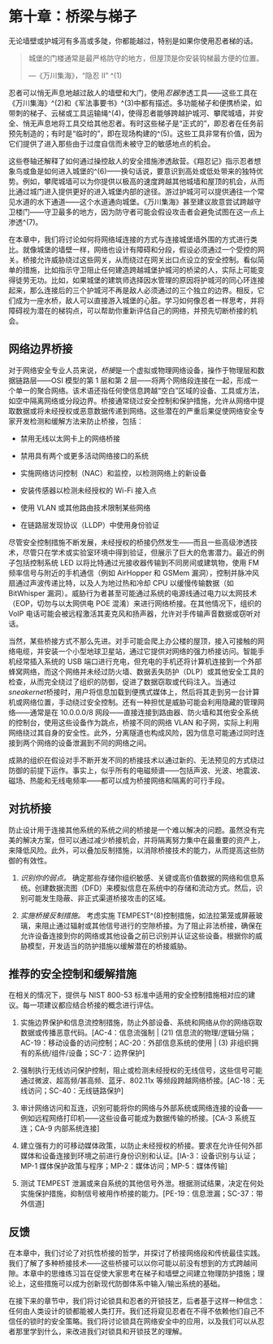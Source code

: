 # 第十章：桥梁与梯子

无论墙壁或护城河有多高或多陡，你都能越过，特别是如果你使用忍者梯的话。

> 城堡的门楼通常是最严格防守的地方，但屋顶是你安装钩梯最方便的位置。
> 
> —《万川集海》，“隐忍 II” ^(1)

忍者可以悄无声息地越过敌人的墙壁和大门，使用*忍器*渗透工具——这些工具在《万川集海》^(2)和《军法事要书》^(3)中都有描述。多功能梯子和便携桥梁，如带刺的梯子、云梯或工具运输绳^(4)，使得忍者能够跨越护城河、攀爬城墙，并安全、悄无声息地将工具交给其他忍者。有时这些梯子是“正式的”，即忍者在任务前预先制造的；有时是“临时的”，即在现场构建的^(5)。这些工具非常有价值，因为它们提供了进入那些由于过度自信而未被守卫的敏感地点的机会。

这些卷轴还解释了如何通过操控敌人的安全措施渗透敌营。《翔忍记》指示忍者想象鸟或鱼是如何进入城堡的^(6)——换句话说，要意识到高处或低处带来的独特优势。例如，攀爬城墙可以为你提供以极高的速度跨越其他城墙和屋顶的机会，从而比通过城门进入提供更好的进入城堡内部的途径。游过护城河可以提供通往一个常见水道的水下通道——这个水道通向城堡。《万川集海》甚至建议故意尝试跨越守卫楼门——守卫最多的地方，因为防守者可能会假设攻击者会避免试图在这一点上渗透^(7)。

在本章中，我们将讨论如何将网络域连接的方式与连接城堡墙外围的方式进行类比。就像城堡的墙壁一样，网络也设计有障碍和分段，假设必须通过一个受控的网关。桥接允许威胁绕过这些网关，从而绕过在网关出口点设立的安全控制。看似简单的措施，比如指示守卫阻止任何建造跨越城堡护城河的桥梁的人，实际上可能变得徒劳无功。比如，如果城堡的建筑师选择因水管理的原因将护城河的同心环连接起来，那么连接后的三个护城河不再是敌人必须通过的三个独立的边界。相反，它们成为一座水桥，敌人可以直接游入城堡的心脏。学习如何像忍者一样思考，并将障碍视为潜在的梯钩点，可以帮助你重新评估自己的网络，并预先切断桥接的机会。

## 网络边界桥接

对于网络安全专业人员来说，*桥接*是一个虚拟或物理网络设备，操作于物理层和数据链路层——OSI 模型的第 1 层和第 2 层——将两个网络段连接在一起，形成一个单一的聚合网络。该术语还指任何使信息跨越“空白”区域的设备、工具或方法，如空中隔离网络或分段边界。桥接通常绕过安全控制和保护措施，允许从网络中提取数据或将未经授权或恶意数据传递到网络。这些潜在的严重后果促使网络安全专家开发检测和缓解方法来防止桥接，包括：

+   禁用无线以太网卡上的网络桥接

+   禁用具有两个或更多活动网络接口的系统

+   实施网络访问控制（NAC）和监控，以检测网络上的新设备

+   安装传感器以检测未经授权的 Wi-Fi 接入点

+   使用 VLAN 或其他路由技术限制某些网络

+   在链路层发现协议（LLDP）中使用身份验证

尽管安全控制措施不断发展，未经授权的桥接仍然发生——而且一些高级渗透技术，尽管只在学术或实验室环境中得到验证，但展示了巨大的危害潜力。最近的例子包括控制系统 LED 以将比特通过光接收器传输到不同房间或建筑物，使用 FM 频率信号与附近的手机通信（例如 AirHopper 和 GSMem 漏洞），控制并脉冲风扇通过声波传递比特，以及人为地过热和冷却 CPU 以缓慢传输数据（如 BitWhisper 漏洞）。威胁行为者甚至可能通过系统的电源线通过电力以太网技术（EOP，切勿与以太网供电 POE 混淆）来进行网络桥接。在其他情况下，组织的 VoIP 电话可能会被远程激活其麦克风和扬声器，允许对手传输声音数据或窃听对话。

当然，某些桥接方式不那么先进。对手可能会爬上办公楼的屋顶，接入可接触的网络电缆，并安装一个小型地球卫星站，通过它提供对网络的强力桥接访问。智能手机经常插入系统的 USB 端口进行充电，但充电的手机还将计算机连接到一个外部蜂窝网络，而这个网络并未经过防火墙、数据丢失防护（DLP）或其他安全工具的检查，从而完全绕过了组织的防御，促进了数据窃取或代码注入。当通过*sneakernet*桥接时，用户将信息加载到便携式媒体上，然后将其走到另一台计算机或网络位置，手动绕过安全控制。还有一种担忧是威胁可能会利用隐藏的管理网络——通常是在 10.0.0.0/8 网段——直接连接到路由器、防火墙和其他安全系统的控制台，使用这些设备作为跳点，桥接不同的网络 VLAN 和子网，实际上利用网络绕过其自身的安全性。此外，分离隧道也构成风险，因为信息可能通过同时连接到两个网络的设备泄漏到不同的网络之间。

成熟的组织在假设对手不断开发不同的桥接技术以通过新的、无法预见的方式绕过防御的前提下运作。事实上，似乎所有的电磁频谱——包括声波、光波、地震波、磁场、热能和无线电频率——都可以成为桥接网络和隔离的可行手段。

## 对抗桥接

防止设计用于连接其他系统的系统之间的桥接是一个难以解决的问题。虽然没有完美的解决方案，但可以通过减少桥接机会，并将隔离努力集中在最重要的资产上，来降低风险。此外，可以叠加反制措施，以消除桥接技术的能力，从而提高这些防御的有效性。

1.  *识别你的弱点。* 确定那些存储你组织敏感、关键或高价值数据的网络和信息系统。创建数据流图（DFD）来模拟信息在系统中的存储和流动方式。然后，识别可能发生隐蔽、非正式渠道桥接攻击的区域。

1.  *实施桥接反制措施。* 考虑实施 TEMPEST^(8)控制措施，如法拉第笼或屏蔽玻璃，来阻止通过辐射或其他信号进行的空隙桥接。为了阻止非法桥接，确保在允许设备连接到你的网络或其他设备之前已识别并认证这些设备。根据你的威胁模型，开发适当的防护措施以缓解潜在的桥接威胁。

## 推荐的安全控制和缓解措施

在相关的情况下，提供与 NIST 800-53 标准中适用的安全控制措施相对应的建议。每一项建议都应结合桥接的概念进行评估。

1.  实施边界保护和信息流控制措施，防止外部设备、系统和网络从你的网络窃取数据或传播恶意代码。[AC-4：信息流强制 | (21) 信息流的物理/逻辑分隔；AC-19：移动设备的访问控制；AC-20：外部信息系统的使用 | (3) 非组织拥有的系统/组件/设备；SC-7：边界保护]

1.  强制执行无线访问保护控制，阻止或检测未经授权的无线信号，这些信号可能通过微波、超高频/甚高频、蓝牙、802.11x 等频段跨越网络桥接。[AC-18：无线访问；SC-40：无线链路保护]

1.  审计网络访问和互连，识别可能将你的网络与外部系统或网络连接的设备——例如远程网络打印机——这些设备可能成为数据传输的桥接。[CA-3 系统互连；CA-9 内部系统连接]

1.  建立强有力的可移动媒体政策，以防止未经授权的桥接。要求在允许任何外部媒体和设备连接到环境之前进行身份识别和认证。[IA-3：设备识别与认证；MP-1 媒体保护政策与程序；MP-2：媒体访问；MP-5：媒体传输]

1.  测试 TEMPEST 泄漏或来自系统的其他信号外泄。根据测试结果，决定在何处实施保护措施，抑制信号被用作桥接的能力。[PE-19：信息泄漏；SC-37：带外信道]

## 反馈

在本章中，我们讨论了对抗性桥接的哲学，并探讨了桥接网络段和传统最佳实践。我们了解了多种桥接技术——这些桥接可以以你可能以前没有想到的方式跨越间隙。本章中的思维练习旨在促使大家思考在梯子和墙壁之间建立物理防护措施；理论上，这些措施可以成为创新现代防御体系中输入/输出系统的基础。

在接下来的章节中，我们将讨论锁具和忍者的开锁技艺，后者基于这样一种信念：任何由人类设计的锁都能被人类打开。我们还将窥见忍者在不得不依赖他们自己不信任的锁时的安全策略。我们将讨论锁具在网络安全中的应用，以及我们可以从忍者那里学到什么，来改进我们对锁具和开锁技艺的理解。
